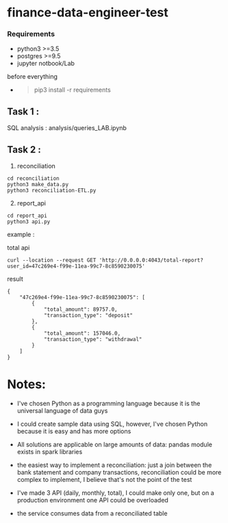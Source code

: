# finance-data-engineer-test


### Requirements
- python3 >=3.5
- postgres >=9.5
- jupyter notbook/Lab

before everything
- > pip3 install -r requirements

## Task 1 :

SQL analysis : analysis/queries_LAB.ipynb


## Task 2 : 
1. reconciliation 

```
cd reconciliation
python3 make_data.py 
python3 reconciliation-ETL.py 
```



2. report_api  

```
cd report_api
python3 api.py
```


example : 

total api 
```
curl --location --request GET 'http://0.0.0.0:4043/total-report?user_id=47c269e4-f99e-11ea-99c7-8c8590230075'
```

result 
```
{
    "47c269e4-f99e-11ea-99c7-8c8590230075": [
        {
            "total_amount": 89757.0,
            "transaction_type": "deposit"
        },
        {
            "total_amount": 157046.0,
            "transaction_type": "withdrawal"
        }
    ]
}
```



# Notes:
* I've chosen Python as a programming language because it is the universal language of data guys 

* I could create sample data using SQL, however, I've chosen Python because it is easy and has more options

* All solutions are applicable  on large amounts of data: pandas module exists in spark libraries

* the easiest way to implement a reconciliation: just a join between the bank statement and company transactions, reconciliation could be more complex to implement, I believe that's not the point of the test

* I've made 3 API (daily, monthly, total), I could make only one, but on  a production environment one API could be overloaded

* the service consumes data from a reconciliated table


